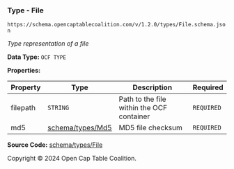 ### Type - File

`https://schema.opencaptablecoalition.com/v/1.2.0/types/File.schema.json`

_Type representation of a file_

**Data Type:** `OCF TYPE`

**Properties:**

| Property | Type                         | Description                               | Required   |
| -------- | ---------------------------- | ----------------------------------------- | ---------- |
| filepath | `STRING`                     | Path to the file within the OCF container | `REQUIRED` |
| md5      | [schema/types/Md5](./Md5.md) | MD5 file checksum                         | `REQUIRED` |

**Source Code:** [schema/types/File](../../../../schema/types/File.schema.json)

Copyright © 2024 Open Cap Table Coalition.
